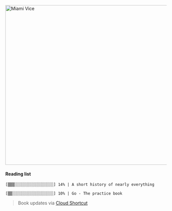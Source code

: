 [<img src="https://media.giphy.com/media/l0IsIMQkVZ0UK1Q7C/giphy.gif" alt="Miami Vice" width="800" height="500">](https://www.youtube.com/watch?v=-aMCzRj3Syg)

  #### Reading list

  ```
  [▒▒▒░░░░░░░░░░░░░░░░░] 14% | A short history of nearly everything
  
  [▒▒░░░░░░░░░░░░░░░░░░] 10% | Go - The practice book
  ```

  > Book updates via [Cloud Shortcut](https://github.com/saschazengler/progress_bar_shortcut)
  